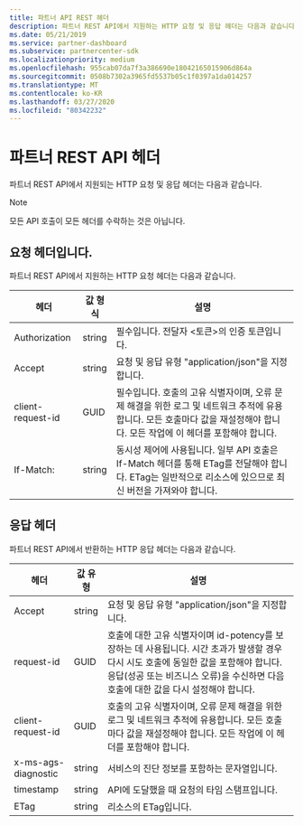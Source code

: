 ```yaml
---
title: 파트너 API REST 헤더
description: 파트너 REST API에서 지원하는 HTTP 요청 및 응답 헤더는 다음과 같습니다.
ms.date: 05/21/2019
ms.service: partner-dashboard
ms.subservice: partnercenter-sdk
ms.localizationpriority: medium
ms.openlocfilehash: 955cab07da7f3a386690e18042165015906d864a
ms.sourcegitcommit: 0508b7302a3965fd5537b05c1f0397a1da014257
ms.translationtype: MT
ms.contentlocale: ko-KR
ms.lasthandoff: 03/27/2020
ms.locfileid: "80342232"
---
```

# <a name="partner-rest-api-headers"></a>파트너 REST API 헤더

파트너 REST API에서 지원되는 HTTP 요청 및 응답 헤더는 다음과 같습니다.

> [!NOTE]
> 모든 API 호출이 모든 헤더를 수락하는 것은 아닙니다.

## <a name="request-headers"></a>요청 헤더입니다.

파트너 REST API에서 지원하는 HTTP 요청 헤더는 다음과 같습니다.

| 헤더                       | 값 형식 | 설명                                                                            |
|------------------------------|------------|----------------------------------------------------------------------------------------|
| Authorization           | string     | 필수입니다. 전달자 &lt;토큰&gt;의 인증 토큰입니다.                    |
| Accept                  | string     | 요청 및 응답 유형 "application/json"을 지정합니다.                           |
| client-request-id         | GUID       | 필수입니다. 호출의 고유 식별자이며, 오류 문제 해결을 위한 로그 및 네트워크 추적에 유용합니다. 모든 호출마다 값을 재설정해야 합니다. 모든 작업에 이 헤더를 포함해야 합니다. |
| If-Match:                    | string     | 동시성 제어에 사용됩니다. 일부 API 호출은 If-Match 헤더를 통해 ETag를 전달해야 합니다. ETag는 일반적으로 리소스에 있으므로 최신 버전을 가져와야 합니다. |

## <a name="response-headers"></a>응답 헤더

파트너 REST API에서 반환하는 HTTP 응답 헤더는 다음과 같습니다.

| 헤더                    | 값    유형 | 설명                                                                                                               |
|-------------------|------------|--------------------------------------------------------------------------------------------------|
| Accept                | string     | 요청 및 응답 유형 "application/json"을 지정합니다.                                     |
| request-id        | GUID       | 호출에 대한 고유 식별자이며 id-potency를 보장하는 데 사용됩니다. 시간 초과가 발생할 경우 다시 시도 호출에 동일한 값을 포함해야 합니다. 응답(성공 또는 비즈니스 오류)을 수신하면 다음 호출에 대한 값을 다시 설정해야 합니다. |
| client-request-id| GUID| 호출의 고유 식별자이며, 오류 문제 해결을 위한 로그 및 네트워크 추적에 유용합니다. 모든 호출마다 값을 재설정해야 합니다. 모든 작업에 이 헤더를 포함해야 합니다.                                                |
| x-ms-ags-diagnostic   | string | 서비스의 진단 정보를 포함하는 문자열입니다.
| timestamp|string | API에 도달했을 때 요청의 타임 스탬프입니다.
|ETag |string | 리소스의 ETag입니다.
